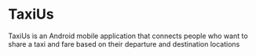 # TaxiUs
TaxiUs is an Android mobile application that connects people who want to share a taxi and fare based on their departure and destination locations
